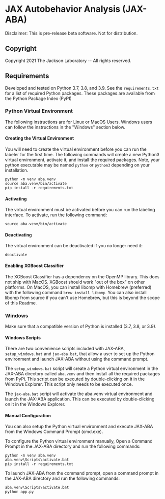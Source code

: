 # JAX Autobehavior Analysis (JAX-ABA)

Disclaimer: This is pre-release beta software. Not for distribution.

## Copyright

Copyright 2021 The Jackson Laboratory -- All rights reserved.

## Requirements
Developed and tested on Python 3.7, 3.8, and 3.9. See the `requirements.txt` 
for a list of required Python packages. These packages are available from the 
Python Package Index (PyPI)

### Python Virtual Environment

The following instructions are for Linux or MacOS Users. Windows users can 
follow the instructions in the "Windows" section below.

#### Creating the Virtual Environment

You will need to create the virtual environment before you can run the labeler 
for the first time. The following commands will create a new Python3 virtual 
environment, activate it, and install the required packages. Note, your python 
executable may be named `python` or `python3` depending on your installation.

```commandline
python -m venv aba.venv
source aba.venv/bin/activate
pip install -r requirements.txt
```

#### Activating 

The virtual environment must be activated before you can run the labeling 
interface. To activate, run the following command:

```commandline
source aba.venv/bin/activate
```

#### Deactivating

The virtual environment can be deactivated if you no longer need it:

```commandline
deactivate
```

#### Enabling XGBoost Classifier

The XGBoost Classifier has a dependency on the OpenMP library. This does
not ship with MacOS. XGBoost should work "out of the box" on other platforms. 
On MacOS, you can install libomp with Homebrew (preferred) with the following 
command `brew install libomp`. You can also install libomp from source if you 
can't use Homebrew, but this is beyond the scope of this Readme.  

### Windows

Make sure that a compatible version of Python is installed (3.7, 3.8, or 3.9).

#### Windows Scripts

There are two convenience scripts included with JAX-ABA, `setup_windows.bat` and 
`jax-aba.bat`, that allow a user to set up the Python environment and launch 
JAX-ABA without using the command prompt.

The `setup_windows.bat` script will create a Python virtual 
environment in the JAX-ABA directory called `aba.venv` and then install all 
the required packages from PyPi. This script can be executed by double-clicking 
on it in the Windows Explorer. This script only needs to be executed once.

The `jax-aba.bat` script will activate the aba.venv virtual environment and 
launch the JAX-ABA application. This can be executed by double-clicking on it in 
the Windows Explorer.

#### Manual Configuration

You can also setup the Python virtual environment and execute JAX-ABA from the 
Windows Command Prompt (cmd.exe). 

To configure the Python virtual environment manually, Open a Command Prompt in 
the JAX-ABA directory and run the following commands:
```commandline
python -m venv aba.venv
aba.venv\Scripts\activate.bat
pip install -r requirements.txt
```

To launch JAX-ABA from the command prompt, open a command prompt in the JAX-ABA 
directory and run the following commands:
```commandline
aba.venv\Scripts\activate.bat
python app.py
```
